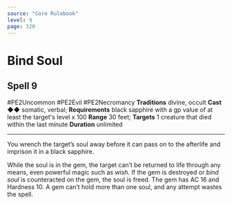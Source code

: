 ```yaml
---
source: "Core Rulebook"
level: 9
page: 320
---
```


# Bind Soul
## Spell 9
#PE2Uncommon #PE2Evil #PE2Necromancy 
**Traditions** divine, occult
**Cast** ◆◆ somatic, verbal; **Requirements** black sapphire with a gp value of at least the target's level x 100
**Range** 30 feet; **Targets** 1 creature that died within the last minute
**Duration** unlimited

-----
You wrench the target’s soul away before it can pass on to the afterlife and imprison it in a black sapphire.

While the soul is in the gem, the target can’t be returned to life through any means, even powerful magic such as *wish*. If the gem is destroyed or *bind soul* is counteracted on the gem, the soul is freed. The gem has AC 16 and Hardness 10. A gem can’t hold more than one soul, and any attempt wastes the spell.